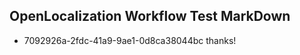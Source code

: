 ## OpenLocalization Workflow Test MarkDown
* 7092926a-2fdc-41a9-9ae1-0d8ca38044bc 
thanks!<!--HONumber=Mar16_HO4-->
